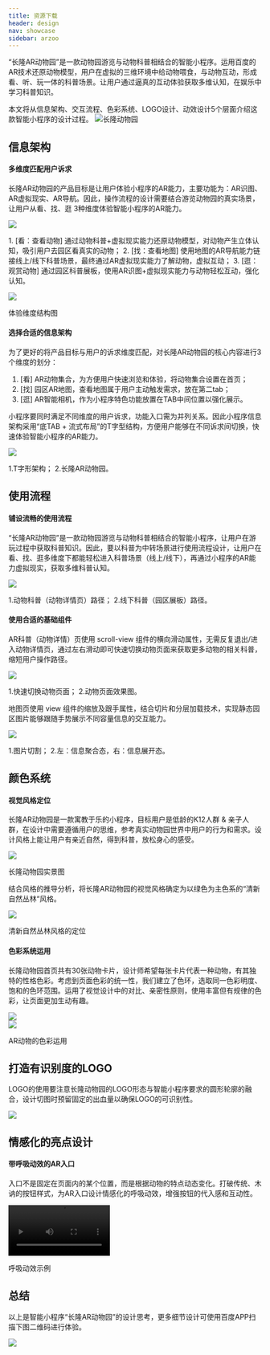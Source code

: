 ```yaml
---
title: 资源下载
header: design
nav: showcase
sidebar: arzoo
---
```


“长隆AR动物园”是一款动物园游览与动物科普相结合的智能小程序。运用百度的AR技术还原动物模型，用户在虚拟的三维环境中给动物喂食，与动物互动，形成看、听、玩一体的科普场景。让用户通过逼真的互动体验获取多维认知，在娱乐中学习科普知识。

本文将从信息架构、交互流程、色彩系统、LOGO设计、动效设计5个层面介绍这款智能小程序的设计过程。
![长隆动物园](../../../img/design/showcase/arzoo-1.png)

## 信息架构

#### 多维度匹配用户诉求
长隆AR动物园的产品目标是让用户体验小程序的AR能力，主要功能为：AR识图、AR虚拟现实、AR导航。因此，操作流程的设计需要结合游览动物园的真实场景，让用户从看、找、逛 3种维度体验智能小程序的AR能力。

<div class="m-doc-custom-examples-correct">
	<img src="../../../img/design/showcase/arzoo-2.png"><p class="m-doc-custom-examples-text">1. [看：查看动物]  通过动物科普+虚拟现实能力还原动物模型，对动物产生立体认知，吸引用户去园区看真实的动物；
2. [找：查看地图] 使用地图的AR导航能力链接线上/线下科普场景，最终通过AR虚拟现实能力了解动物，虚拟互动；
3. [逛：观赏动物] 通过园区科普展板，使用AR识图+虚拟现实能力与动物轻松互动，强化认知。</p>
</div>
<div class="m-doc-custom-examples-correct">
	<img src="../../../img/design/showcase/arzoo-3.png"><p class="m-doc-custom-examples-text">体验维度结构图</p>
</div>

#### 选择合适的信息架构
为了更好的将产品目标与用户的诉求维度匹配，对长隆AR动物园的核心内容进行3个维度的划分：
1. [看]  AR动物集合，为方便用户快速浏览和体验，将动物集合设置在首页；
2. [找]  园区AR地图，查看地图属于用户主动触发需求，放在第二tab；
3. [逛]  AR智能相机，作为小程序特色功能放置在TAB中间位置以强化展示。

小程序要同时满足不同维度的用户诉求，功能入口需为并列关系。因此小程序信息架构采用“底TAB + 流式布局”的T字型结构，方便用户能够在不同诉求间切换，快速体验智能小程序的AR能力。
	<div class="m-doc-custom-examples-correct">
		<img src="../../../img/design/showcase/arzoo-4.png"><p class="m-doc-custom-examples-text">1.T字形架构；
2.长隆AR动物园。</p>
	</div>

## 使用流程

#### 铺设流畅的使用流程
“长隆AR动物园”是一款动物园游览与动物科普相结合的智能小程序，让用户在游玩过程中获取科普知识。因此，要以科普为中转场景进行使用流程设计，让用户在看、找、逛多维度下都能轻松进入科普场景（线上/线下），再通过小程序的AR能力虚拟现实，获取多维科普认知。
	<div class="m-doc-custom-examples-correct">
		<img src="../../../img/design/showcase/arzoo-5.png"><p class="m-doc-custom-examples-text">1.动物科普（动物详情页）路径；
2.线下科普（园区展板）路径。</p>
	</div>

#### 使用合适的基础组件
AR科普（动物详情）页使用 scroll-view 组件的横向滑动属性，无需反复退出/进入动物详情页，通过左右滑动即可快速切换动物页面来获取更多动物的相关科普，缩短用户操作路径。
	<div class="m-doc-custom-examples-correct">
		<img src="../../../img/design/showcase/arzoo-6.png"><p class="m-doc-custom-examples-text">1.快速切换动物页面；
2.动物页面效果图。</p>
	</div>

地图页使用 view 组件的缩放及跟手属性，结合切片和分层加载技术，实现静态园区图片能够跟随手势展示不同容量信息的交互能力。
	<div class="m-doc-custom-examples-correct">
		<img src="../../../img/design/showcase/arzoo-7.png"><p class="m-doc-custom-examples-text">1.图片切割；
2.左：信息聚合态，右：信息展开态。</p>
	</div>

## 颜色系统

#### 视觉风格定位
长隆AR动物园是一款寓教于乐的小程序，目标用户是低龄的K12人群 & 亲子人群，在设计中需要遵循用户的思维，参考真实动物园世界中用户的行为和需求。设计风格上能让用户有亲近自然，得到科普，放松身心的感受。
	<div class="m-doc-custom-examples-correct">
		<img src="../../../img/design/showcase/arzoo-8.png"><p class="m-doc-custom-examples-text">长隆动物园实景图</p>
	</div>

结合风格的推导分析，将长隆AR动物园的视觉风格确定为以绿色为主色系的“清新自然丛林“风格。
	<div class="m-doc-custom-examples-correct">
		<img src="../../../img/design/showcase/arzoo-9.png"><p class="m-doc-custom-examples-text">清新自然丛林风格的定位</p>
	</div>

#### 色彩系统运用
长隆动物园首页共有30张动物卡片，设计师希望每张卡片代表一种动物，有其独特的性格色彩。考虑到页面色彩的统一性，我们建立了色环，选取同一色彩明度、饱和的色环范围。运用了视觉设计中的对比、亲密性原则，使用丰富但有规律的色彩，让页面更加生动有趣。
	<div class="m-doc-custom-examples-correct">
		<img src="../../../img/design/showcase/arzoo-10.png">
	</div>
	<div class="m-doc-custom-examples-correct">
		<img src="../../../img/design/showcase/arzoo-11.png"><p class="m-doc-custom-examples-text">AR动物的色彩运用</p>
	</div>

## 打造有识别度的LOGO

LOGO的使用要注意长隆动物园的LOGO形态与智能小程序要求的圆形轮廓的融合，设计切图时预留固定的出血量以确保LOGO的可识别性。
	<div class="m-doc-custom-examples-correct">
		<img src="../../../img/design/showcase/arzoo-12.png">
	</div>

## 情感化的亮点设计

#### 带呼吸动效的AR入口
入口不是固定在页面内的某个位置，而是根据动物的特点动态变化。打破传统、木讷的按钮样式，为AR入口设计情感化的呼吸动效，增强按钮的代入感和互动性。

<video src="../../../img/design/showcase/动效.mp4" width="40%" controls="controls">
你的浏览器不支持该视频播放
</video>
<p class="m-doc-custom-examples-text">呼吸动效示例</p>


## 总结

以上是智能小程序“长隆AR动物园”的设计思考，更多细节设计可使用百度APP扫描下图二维码进行体验。
	<div class="m-doc-custom-examples-correct">
		<img src="../../../img/design/showcase/arzoo-14.png">
	</div>






